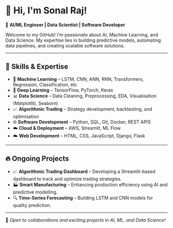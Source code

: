 # 👋 Hi, I'm Sonal Raj!  
🎯 **AI/ML Engineer | Data Scientist | Software Developer**  

Welcome to my GitHub! I'm passionate about AI, Machine Learning, and Data Science. My expertise lies in building predictive models, automating data pipelines, and creating scalable software solutions.  

---

## 🚀 **Skills & Expertise**  
- 🤖 **Machine Learning** – LSTM, CNN, ANN, RNN, Transformers, Regression, Classification, etc 
- 🧠 **Deep Learning** – TensorFlow, PyTorch, Keras  
- 📊 **Data Science** – Data Cleaning, Preprocessing, EDA, Visualisation (Matplotlib, Seaborn)  
- 📈 **Algorithmic Trading** – Strategy development, backtesting, and optimisation  
- 🌐 **Software Development** – Python, SQL, Git, Docker, REST APIS  
- ☁️ **Cloud & Deployment** – AWS, Streamlit, ML Flow
- ☁️ **Web Development** – HTML, CSS, JavaScript, Django, Flask 

---

## 🔥 **Ongoing Projects**  
- 📈 **Algorithmic Trading Dashboard** – Developing a Streamlit-based dashboard to track and optimize trading strategies.  
- 🏭 **Smart Manufacturing** – Enhancing production efficiency using AI and predictive modelling.  
- 🔍 **Time-Series Forecasting** – Building LSTM and CNN models for quality prediction.  

---

🌟 _Open to collaborations and exciting projects in AI, ML, and Data Science!_  
